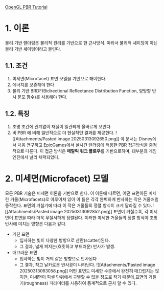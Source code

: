 [OpenGL PBR Tutorial](https://learnopengl.com/PBR/Theory)
# 1. 이론
물리 기반 렌더링은 물리적 원리를 기반으로 한 근사방식. 따라서 물리적 셰이딩이 아닌 물리 기반 셰이딩이라고 불린다.
## 1.1. 조건
1. 미세면(Microfacet) 표면 모델을 기반으로 해야한다.
2. 에너지를 보존해야 한다
3. 물리 기반 BRDF(Bidirectional Reflectance Distribution Function, 양방향 반사 분포 함수)를 사용해야 한다.
## 1.2. 특징
1. 조명 조건에 관계없이 재질이 일관되게 올바르게 보인다.
2. 비 PBR 에 비해 일반적으로 더 현실적인 결과를 제공한다.
![[Attachments/Pasted image 20250313092650.png]]
이 문서는 Disney에서 처음 연구하고 EpicGames에서 실시간 렌더링에 적용한 PBR 접근방식을 중점적으로 다룬다. 이 접근 방식은 **메탈릭 워크 플로우**를 기반으로하며, 대부분의 게임 엔진에서 널리 채택되었다.
# 2. 미세면(Microfacet) 모델
모든 PBR 기술은 미세면 이론을 기반으로 한다. 이 이론에 따르면, 어떤 표면이든 미세한 거울(Microfacets)로 이루어져 있어 이 들은 각각 완벽하게 반사하는 작은 거울처럼 동작한다.
표면의 거칠기에 따라 이 작은 거울들의 정렬 방식이 크게 달라질 수 있다.
![[Attachments/Pasted image 20250313092852.png]]
표면이 거칠수록, 각 미세면이 표면을 따라 더욱 무질서하게 정렬된다.
이러한 미세한 거울들의 정렬 방식이 조명 반사에 미치는 영향은 다음과 같다.
- 거친 표면
	- 입사하는 빛이 다양한 방향으로 산란(scatter)된다.
	- 그 결과, 넓게 퍼지는(흐릿하고 부드러운) 반사가 발생.
- 매끄러운 표면
	- 입사하는 빛이 거의 같은 방향으로 반사된다
	- 그 결과, 작고 날카로운 반사광이 나타난다.
![[Attachments/Pasted image 20250313093058.png]]
어떤 표면도 미세한 수준에서 완전히 매끄럽지는 않지만, 미세면이 픽셀 단위에서 구별할 수 없을 정도로 작기 때문에,표면의 거칠기(roughness) 파라미터를 사용하여 통계적으로 근사 할 수 있다.